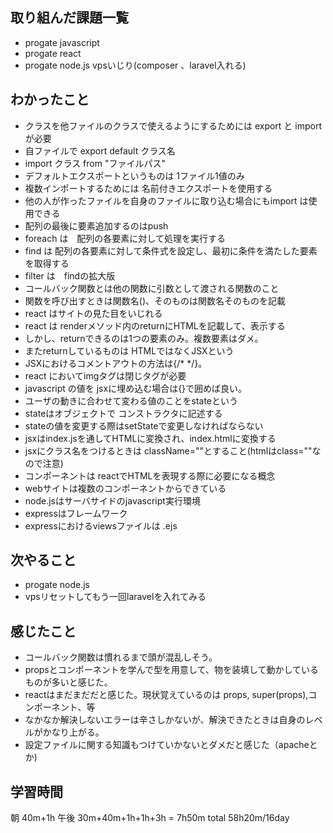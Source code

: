 ## 取り組んだ課題一覧
- progate javascript
- progate react
- progate node.js
  vpsいじり(composer 、laravel入れる)
## わかったこと
- クラスを他ファイルのクラスで使えるようにするためには export と import が必要
- 自ファイルで export default クラス名
- import クラス from "ファイルパス"
- デフォルトエクスポートというものは 1ファイル1値のみ
- 複数インポートするためには 名前付きエクスポートを使用する
- 他の人が作ったファイルを自身のファイルに取り込む場合にもimport は使用できる
- 配列の最後に要素追加するのはpush
- foreach は　配列の各要素に対して処理を実行する
- find は 配列の各要素に対して条件式を設定し、最初に条件を満たした要素を取得する
- filter は　findの拡大版
- コールバック関数とは他の関数に引数として渡される関数のこと
- 関数を呼び出すときは関数名()、そのものは関数名そのものを記載
- react はサイトの見た目をいじれる
- react は renderメソッド内のreturnにHTMLを記載して、表示する
- しかし、returnできるのは1つの要素のみ。複数要素はダメ。
- またreturnしているものは HTMLではなくJSXという
- JSXにおけるコメントアウトの方法は{/* */}。
- react においてimgタグは閉じタグが必要
- javascript の値を jsxに埋め込む場合は{}で囲めば良い。
- ユーザの動きに合わせて変わる値のことをstateという
- stateはオブジェクトで コンストラクタに記述する
- stateの値を変更する際はsetStateで変更しなければならない
- jsxはindex.jsを通してHTMLに変換され、index.htmlに変換する
- jsxにクラス名をつけるときは className=""とすること(htmlはclass=""なので注意)
- コンポーネントは reactでHTMLを表現する際に必要になる概念
- webサイトは複数のコンポーネントからできている
- node.jsはサーバサイドのjavascript実行環境
- expressはフレームワーク
- expressにおけるviewsファイルは .ejs


## 次やること
- progate node.js
- vpsリセットしてもう一回laravelを入れてみる
## 感じたこと
- コールバック関数は慣れるまで頭が混乱しそう。
- propsとコンポーネントを学んで型を用意して、物を装填して動かしているものが多いと感じた。
- reactはまだまだだと感じた。現状覚えているのは props, super(props),コンポーネント、等
- なかなか解決しないエラーは辛さしかないが、解決できたときは自身のレベルがかなり上がる。
- 設定ファイルに関する知識もつけていかないとダメだと感じた（apacheとか)
## 学習時間
朝 40m+1h 午後 30m+40m+1h+1h+3h
= 7h50m
total 58h20m/16day



